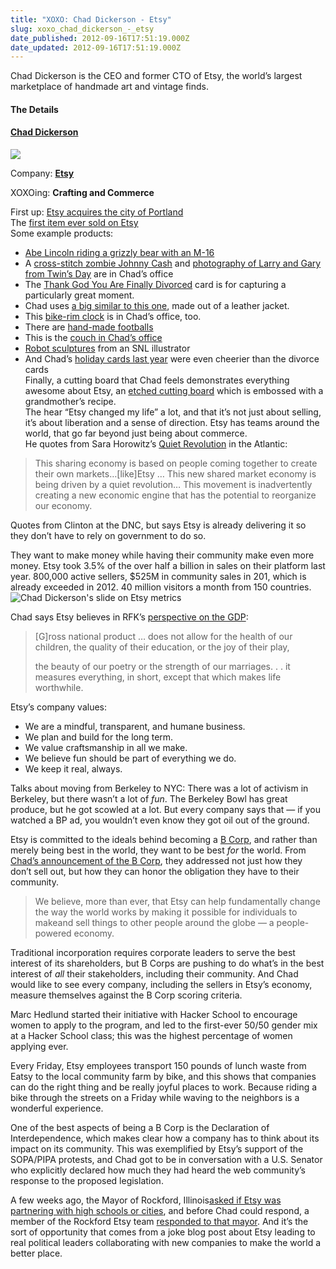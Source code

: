 ```yaml
---
title: "XOXO: Chad Dickerson - Etsy"
slug: xoxo_chad_dickerson_-_etsy
date_published: 2012-09-16T17:51:19.000Z
date_updated: 2012-09-16T17:51:19.000Z
---
```


Chad Dickerson is the CEO and former CTO of Etsy, the world’s largest marketplace of handmade art and vintage finds.

#### The Details

#### [Chad Dickerson](https://twitter.com/chaddickerson)

![](http://a0.twimg.com/profile_images/1466536719/chad01-desaturated_MG_0795.cropped_normal.jpg)

Company: **[Etsy](http://www.etsy.com/)**

XOXOing: **Crafting and Commerce**

First up: [Etsy acquires the city of Portland](http://www.etsy.com/blog/news/2012/etsy-acquires-city-of-portland/)  
 The [first item ever sold on Etsy](https://www.etsy.com/transaction/43)  
 Some example products:  
 * [Abe Lincoln riding a grizzly bear with an M-16](http://www.etsy.com/listing/75364177/abe-lincoln-riding-a-grizzly-old-photo)  
 * A [cross-stitch zombie Johnny Cash](https://www.etsy.com/transaction/31827322) and [photography of Larry and Gary from Twin’s Day](https://www.etsy.com/transaction/41518354) are in Chad’s office  
 * The [Thank God You Are Finally Divorced](http://www.etsy.com/listing/76275691/thank-god-finally-divorced-card) card is for capturing a particularly great moment.  
 * Chad uses [a big similar to this one](https://www.etsy.com/transaction/54527579), made out of a leather jacket.  
 * This [bike-rim clock](https://www.etsy.com/transaction/91346155) is in Chad’s office, too.  
 * There are [hand-made footballs](http://www.etsy.com/listing/62187403/leather-head-handsome-american-leather)  
 * This is the [couch in Chad’s office](http://www.etsy.com/listing/76816536/wood-leather-sofa-reclaimed-oak-couch)  
 * [Robot sculptures](https://www.etsy.com/transaction/26842047) from an SNL illustrator  
 * And Chad’s [holiday cards last year](http://www.etsy.com/listing/36174529/letterpress-holiday-cards-brooklyn) were even cheerier than the divorce cards  
 Finally, a cutting board that Chad feels demonstrates everything awesome about Etsy, an [etched cutting board](http://www.etsy.com/listing/100147179/recipe-scanned-from-moms-or-grandmas) which is embossed with a grandmother’s recipe.  
 The hear “Etsy changed my life” a lot, and that it’s not just about selling, it’s about liberation and a sense of direction. Etsy has teams around the world, that go far beyond just being about commerce.  
 He quotes from Sara Horowitz’s [Quiet Revolution](http://www.theatlantic.com/business/archive/2011/12/occupy-big-business-the-sharing-economys-quiet-revolution/249582/) in the Atlantic:

> This sharing economy is based on people coming together to create their own markets…[like]Etsy … This new shared market economy is being driven by a quiet revolution… This movement is inadvertently creating a new economic engine that has the potential to reorganize our economy.

Quotes from Clinton at the DNC, but says Etsy is already delivering it so they don’t have to rely on government to do so.

They want to make money while having their community make even more money. Etsy took 3.5% of the over half a billion in sales on their platform last year. 800,000 active sellers, $525M in community sales in 201, which is already exceeded in 2012. 40 million visitors a month from 150 countries.
![Chad Dickerson's slide on Etsy metrics](http://dashes.com/anil/images/chad-dickerson-slide.jpg)

Chad says Etsy believes in RFK’s [perspective on the GDP](http://www.jfklibrary.org/Research/Ready-Reference/RFK-Speeches/Remarks-of-Robert-F-Kennedy-at-the-University-of-Kansas-March-18-1968.aspx):

> [G]ross national product … does not allow for the health of our children, the quality of their education, or the joy of their play,
> 
> the beauty of our poetry or the strength of our marriages. . . it measures everything, in short, except that which makes life worthwhile.

Etsy’s company values:

- We are a mindful, transparent, and humane business.
- We plan and build for the long term.
- We value craftsmanship in all we make.
- We believe fun should be part of everything we do.
- We keep it real, always.

Talks about moving from Berkeley to NYC: There was a lot of activism in Berkeley, but there wasn’t a lot of *fun*. The Berkeley Bowl has great produce, but he got scowled at a lot. But every company says that — if you watched a BP ad, you wouldn’t even know they got oil out of the ground.

Etsy is committed to the ideals behind becoming a [B Corp](http://bcorp.net), and rather than merely being best in the world, they want to be best *for* the world. From [Chad’s announcement of the B Corp](http://www.etsy.com/blog/news/2012/notes-from-chad-funding-etsys-future/), they addressed not just how they don’t sell out, but how they can honor the obligation they have to their community.

> We believe, more than ever, that Etsy can help fundamentally change the way the world works by making it possible for individuals to makeand sell things to other people around the globe — a people-powered economy.

Traditional incorporation requires corporate leaders to serve the best interest of its shareholders, but B Corps are pushing to do what’s in the best interest of *all* their stakeholders, including their community. And Chad would like to see every company, including the sellers in Etsy’s economy, measure themselves against the B Corp scoring criteria.

Marc Hedlund started their initiative with Hacker School to encourage women to apply to the program, and led to the first-ever 50/50 gender mix at a Hacker School class; this was the highest percentage of women applying ever.

Every Friday, Etsy employees transport 150 pounds of lunch waste from Eatsy to the local community farm by bike, and this shows that companies can do the right thing and be really joyful places to work. Because riding a bike through the streets on a Friday while waving to the neighbors is a wonderful experience.

One of the best aspects of being a B Corp is the Declaration of Interdependence, which makes clear how a company has to think about its impact on its community. This was exemplified by Etsy’s support of the SOPA/PIPA protests, and Chad got to be in conversation with a U.S. Senator who explicitly declared how much they had heard the web community’s response to the proposed legislation.

A few weeks ago, the Mayor of Rockford, Illinois[asked if Etsy was partnering with high schools or cities](https://twitter.com/MayorMorrissey/status/241388490108047360), and before Chad could respond, a member of the Rockford Etsy team [responded to that mayor](https://twitter.com/ThePaperButton/status/243803702111117312). And it’s the sort of opportunity that comes from a joke blog post about Etsy leading to real political leaders collaborating with new companies to make the world a better place.
